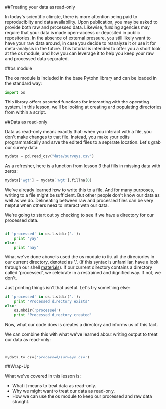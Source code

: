 ##Treating your data as read-only

In today's scientific climate, there is more attention being paid to reproducibilty and data availability. Upon publication, you may be asked to provide both raw and processed data. Likewise, funding agencies may require that your data is made open-access or deposited in public repositories. In the absence of external pressure, you still likely want to have your raw data around, in case you decide to reanalyze it or use it for meta-analysis in the future. This tutorial is intended to offer you a short look at the os module, and how you can leverage it to help you keep your raw and processed data separated.

##os module

The os module is included in the base Pytohn library and can be loaded in the standard way:

```python
import os
```

This library offers assorted functions for interacting with the operating system. In this lesson, we'll be looking at creating and populating directories from within a script.

##Data as read-only

Data as read-only means exactly that: when you interact with a file, you don't make changes to that file. Instead, you make your edits programmatically and save the edited files to a separate location. Let's grab our survey data:

```python
mydata = pd.read_csv("data/surveys.csv")
```

As a refresher, here is a function from lesson 3 that fills in missing data with zeros:

```python
mydata['wgt'] = mydata['wgt'].fillna(0)
```

We've already learned how to write this to a file. And for many purposes, writing to a file might be sufficient. But other people don't know our data as well as we do. Delineating between raw and processed files can be very helpful when others need to interact with our data.

We're going to start out by checking to see if we have a directory for our processed data.

```python

if 'processed' in os.listdir('.'):
    print 'yay'
else:
    print 'nay'
```

What we've done above is used the os module to list all the directories in our current directory, denoted as '.'. (If this syntax is unfamiliar, have a look through our shell [materials](https://github.com/datacarpentry/datacarpentry/blob/master/lessons/shell/01-filedir.md)). If our current directory contains a directory called 'processed', we celebrate in a restrained and dignified way. If not, we don't. 

Just printing things isn't that useful. Let's try something else:

```python
if 'processed' in os.listdir('.'):
    print 'Processed directory exists'
else:
    os.mkdir('processed')
    print 'Processed directory created'   
```

Now, what our code does is creates a directory and informs us of this fact.

We can combine this with what we've learned about writing output to treat our data as read-only:

```python


mydata.to_csv('processed/surveys.csv')

```

##Wrap-Up

What we've covered in this lesson is:

* What it means to treat data as read-only.
* Why we might want to treat our data as read-only.
* How we can use the os module to keep our processed and raw data straight.


